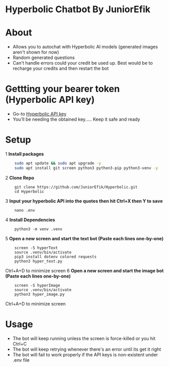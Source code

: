 # Hyperbolic Chatbot By JuniorEfik

# About
- Allows you to autochat with Hyperbolic AI models (generated images aren't shown for now)
- Random generated questions
- Can't handle errors could your credit be used up. Best would be to recharge your credits and then restart the bot

# Gettting your bearer token (Hyperbolic API key)
- Go-to [Hyperbolic API key](https://app.hyperbolic.xyz/settings) 
- You'll be needing the obtained key..... Keep it safe and ready

# Setup
1 **Install packages**
``` bash 
    sudo apt update && sudo apt upgrade -y
    sudo apt install git screen python3 python3-pip python3-venv -y
```
2 **Clone Repo**
```
    git clone https://github.com/JuniorEfik/Hyperbolic.git
    cd Hyperbolic
```
3 **Input your hyperbolic API into the quotes then hit Ctrl+X then Y to save**
```
    nano .env
```
4 **Install Dependencies**
```
    python3 -m venv .venv
```
5 **Open a new screen and start the text bot (Paste each lines one-by-one)**
```
    screen -S hyperText
    source .venv/bin/activate
    pip3 install dotenv colored requests
    python3 hyper_text.py
```
Ctrl+A+D to minimize screen
6 **Open a new screen and start the image bot (Paste each lines one-by-one)**
```
    screen -S hyperImage
    source .venv/bin/activate
    python3 hyper_image.py
```
Ctrl+A+D to minimize screen

# Usage
* The bot will keep running unless the screen is force-killed or you hit Ctrl+C
* The bot will keep retrying whenever there's an error until its get it right
* The bot will fail to work properly if the API keys is non-existent under .env file
